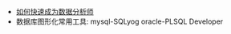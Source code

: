 * [如何快速成为数据分析师](https://www.zhihu.com/question/29265587)
* 数据库图形化常用工具: mysql-SQLyog  oracle-PLSQL Developer   
